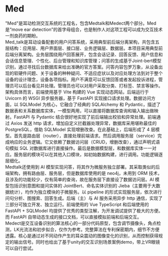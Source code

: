 # Med
"Med"是耳动检测交互系统的工程名，包含Medtalk和Medect两个部分。Med是“move ear detection”的首字母组合，也是制作人对这项工程可以成为交互技术一剂良药的期盼。   
Med_talk是耳动设备配套的用户问答系统，采用典型前后端分离架构，共包含五层结构：应用层、用户界面层、接口层、业务逻辑层、数据层。本项目采用典型前后端分离架构。业务层围绕用户回答展开，包含会话记录、回答反馈、用户信息和会话信息管理、个性化、后台管理和知识库管理；问答的生成基于Joint-bert模型识别，通过寻找后台数据库来给出准确的官方答案。问答内容包罗万象，从设备出现的软硬件问题、关于设备的种种疑问、不适应症状以及对应处理方法到对于整个设备的设计理念，设备各项指标。用户不满意可以反馈回答或者发起投诉进程，管理员可以后台看见并处理。管理员也可以对用户采取分类、打标签、禁言等操作。    
架构具体而言，前端使用基于 Vite 构建的 Vue 实现动态网站，后端运行于 Uvicorn 的 WSGI 异步服务器，基于 FastAPI 实现接口请求处理。数据访问方面，以 SQLModel 为核心，它融合了经典的 SQLAlchemy 和 Pydantic，描述了数据表和关系数据库实体，一模型两用，可以直接将数据库查询和输入输出做映射。FastAPI 与 Pydantic 结合很好地实现了前后端输出校验和异常处理。前端通过 Axios 发送 http 请求，增加自定义拦截器处理异常，数据库采用堪称最佳的 PostgreSQL，借助 SQLModel 实现增删改查。在此基础上，后端形成了 4 层模型。首先是路由层（router），直接处理前端请求。然后调用服务层（service）完成响应的业务逻辑。它又依赖了数据访问层（CRUD，增删改查），通过声明式语句模拟 SQL 对数据库进行直接操作。最后是数据模型层，和数据库实体一一对应。服务层的模块可以在其他入口模块，如初始数据构建，进行调用。功能逻辑逐层细化。   
Medtalk还使用到 AI 模型实现问答，将其作为微服务独立部署。其采取类似的后端架构，拥有路由层、服务层，但是数据库使用的是 neo4j，未用到 ORM 技术，且涉及的功能较少，仅有简单的查询，故在服务层下直接设了数据访问层。AI 模型包括识别意图和提问实体的 JointBert、命名实体识别的 Jieba（主要用于大数据统计），均作为独立模块的子微服务。以 pipeline 的形式实现服务层，依次进行问句分析、图搜索、回答生成。后端（主）与 AI 服务采用异步 http 通信，实现了三部分可独立开发、独立运行。前端使用的 Vue TypeScript 和后端使用的FastAPI + SQLModel 均提供了优秀的类型注解，为开发调试提供了极大的方便。而 FastAPI 自带动态生成的接口文档，可以直接模拟前端和后端交互。  
Medect是交互设备识别的算法核心的一部分代码原型，包含调节摄像头，角点检测，LK光流法和初步拟合，仅作为参考。完整算法在专利保密期内，细节不方便透露。核心是通过对不同动作产生的耳朵震动的图像变化的识别，从而控制获得规定的输出信号。同时也给出了基于unity的交互识别场景案例demo，带上VR眼镜可以自行尝试。
